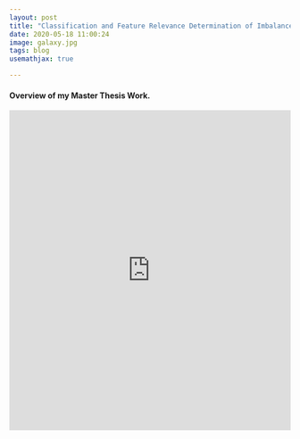 ```yaml
---
layout: post
title: "Classification and Feature Relevance Determination of Imbalanced Astronomical Data"
date: 2020-05-18 11:00:24
image: galaxy.jpg
tags: blog
usemathjax: true

---
```


<h4>Overview of my Master Thesis Work. </h4>

<style>
.responsive-wrap iframe{ max-width: 100%;}
</style>
<div class="responsive-wrap">
<!-- this is the embed code provided by Google -->
  
<iframe src="https://docs.google.com/presentation/d/e/2PACX-1vRTTIP_Nby56pjdapYDcDRrZZ86MMFsbbYhro4uiF_KnEVZnMcqVwyUtDVLFBX4Pw/embed?start=false&loop=false&delayms=10000" frameborder="0" width="726" height="574" allowfullscreen="true" mozallowfullscreen="true" webkitallowfullscreen="true"></iframe>
<!-- Google embed ends -->
</div>
